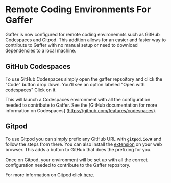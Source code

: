 # Remote Coding Environments For Gaffer

Gaffer is now configured for remote coding environemnts such as GitHub
Codespaces and Gitpod. This addition allows for an easier and faster way to
contribute to Gaffer with no manual setup or need to download dependencies to a
local machine.

## GitHub Codespaces
To use GitHub Codespaces simply open the gaffer repsoitory and click the "Code"
button drop down. You'll see an option labeled "Open with codespaces" Click on
it.

This will launch a Codespaces environment with all the configuration needed
to contribute to Gaffer.
See the [GitHub documentation for more information on Codespaces]
(https://github.com/features/codespaces).

## Gitpod
To use Gitpod you can simply prefix any GitHub URL with **`gitpod.io/#`** and
follow the steps from there. You can also install the
[extension](https://www.gitpod.io/docs/configure/user-settings/browser-extension)
on your web browser. This adds a button to GitHub that does the prefixing for
you.

Once on Gitpod, your environment will be set up with all the correct
configuration needed to contribute to the Gaffer repository.

For more information on Gitpod click [here](https://www.gitpod.io/).